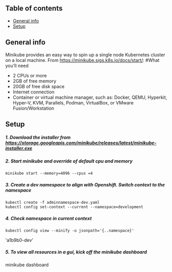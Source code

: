 ## Table of contents
* [General info](#general-info)
* [Setup](#setup)

## General info
Minikube provides an easy way to spin up a single node Kubernetes cluster on a local machine. From https://minikube.sigs.k8s.io/docs/start/:
#What you’ll need
* 2 CPUs or more
* 2GB of free memory
* 20GB of free disk space
* Internet connection
* Container or virtual machine manager, such as: Docker, QEMU, Hyperkit, Hyper-V, KVM, Parallels, Podman, VirtualBox, or VMware Fusion/Workstation

## Setup
##### 1. Download the installer from https://storage.googleapis.com/minikube/releases/latest/minikube-installer.exe
##### 2. Start minikube and override of default cpu and memory
```
minikube start --memory=4096 --cpus =4
```
##### 3. Create a dev namespace to align with Openshift. Switch context to the namespace
```
kubectl create -f adminnamespace-dev.yaml
kubectl config set-context --current --namespace=development
```
##### 4. Check namespace in current context
```
kubectl config view --minify -o jsonpath='{..namespace}'
```
'a1b9b0-dev'
##### 5. To view all resources in a gui, kick off the minikube dashboard
minikube dashboard

